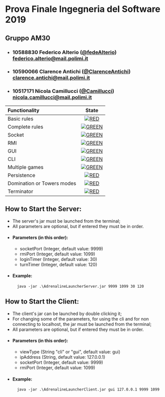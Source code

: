 # Prova Finale Ingegneria del Software 2019
## Gruppo AM30

- ###   10588830    Federico Alterio ([@fedeAlterio](https://github.com/fedeAlterio))<br>federico.alterio@mail.polimi.it
- ###   10590066    Clarence Antichi ([@ClarenceAntichi](https://github.com/ClarenceAntichi))<br>clarence.antichi@mail.polimi.it
- ###   10517171    Nicola Camillucci ([@Camillucci](https://github.com/Camillucci))<br>nicola.camillucci@mail.polimi.it

| Functionality | State |
|:-----------------------|:------------------------------------:|
| Basic rules | [![RED](https://placehold.it/15/f03c15/f03c15)](#) |
| Complete rules | [![GREEN](https://placehold.it/15/44bb44/44bb44)](#) |
| Socket | [![GREEN](https://placehold.it/15/44bb44/44bb44)](#) |
| RMI | [![GREEN](https://placehold.it/15/44bb44/44bb44)](#) |
| GUI | [![GREEN](https://placehold.it/15/44bb44/44bb44)](#) |
| CLI | [![GREEN](https://placehold.it/15/44bb44/44bb44)](#) |
| Multiple games | [![GREEN](https://placehold.it/15/44bb44/44bb44)](#) |
| Persistence | [![RED](https://placehold.it/15/f03c15/f03c15)](#) |
| Domination or Towers modes | [![RED](https://placehold.it/15/f03c15/f03c15)](#) |
| Terminator | [![RED](https://placehold.it/15/f03c15/f03c15)](#) |

<!--
[![RED](https://placehold.it/15/f03c15/f03c15)](#)
[![YELLOW](https://placehold.it/15/ffdd00/ffdd00)](#)
[![GREEN](https://placehold.it/15/44bb44/44bb44)](#)
-->

## How to Start the Server:
- The server's jar must be launched from the terminal;
- All parameters are optional, but if entered they must be in order.
- #### Parameters (in this order):
    - socketPort (Integer, default value: 9999)
    - rmiPort (Integer, default value: 1099)
    - loginTimer (Integer, default value: 30)
    - turnTimer (Integer, default value: 120)
- #### Example:
        java -jar .\AdrenalineLauncherServer.jar 9999 1099 30 120
    
## How to Start the Client:
- The client's jar can be launched by double clicking it;
- For changing some of the parameters, for using the cli and for non connecting to localhost, the jar must be launched from the terminal;
- All parameters are optional, but if entered they must be in order.
- #### Parameters (in this order):
    - viewType (String "cli" or "gui", default value: gui)
    - ipAddress (String, default value: 127.0.0.1)
    - socketPort (Integer, default value: 9999)
    - rmiPort (Integer, default value: 1099)
- #### Example:
        java -jar .\AdrenalineLauncherClient.jar gui 127.0.0.1 9999 1099
